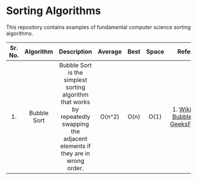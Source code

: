 # Sorting Algorithms
This repository contains examples of fundamental computer science sorting algorithms.

|Sr. No.| Algorithm | Description |Average | Best | Space |Reference|Implementation|
|:-----:|:---------:|:-----------:|:------:|:----:|:-----:|:-------:|:------------:|
|1.| Bubble Sort | Bubble Sort is the simplest sorting algorithm that works by repeatedly swapping the adjacent elements if they are in wrong order.|O(n^2)|O(n)|O(1)|1. [Wikipedia - Bubble Sort](https://en.wikipedia.org/wiki/Bubble_sort) 2. [GeeksForGeeks](https://www.geeksforgeeks.org/bubble-sort/)|[BubbleSort.java]()|